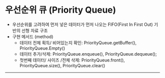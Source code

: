 # 우선순위 큐 (Priority Queue)

- 우선순위를 고려하여 먼저 넣은 데이터가 먼저 나오는 FIFO(First In First Out) 기반의 선형 자료 구조
- 구현 메서드 (method)
  - 데이터 전체 획득/ 비어있는지 확인: PriorityQueue.getBuffer(), PriorityQueue.Empty()
  - 데이터 추가/삭제: PriorityQueue.enqueue(), PriorityQueue.dequeue();
  - 첫번째 데이터/ 사이즈 /전체 삭제: PriorityQueue.front(), PriorityQueue.size(), PriorityQueue.clear()


--- 
